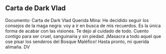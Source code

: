 ## Carta de Dark Vlad
Documento: Carta de Dark Vlad
Querida Mina:
He decidido seguir los consejos de la maga negra: voy a ir en busca de mis recuerdos. Es la única forma de acabar con las visiones.
Te dejo al cuidado de todo. Cuento contigo para ser cruel, sanguinaria y sin piedad. ¡Masacra a todo aquel que ose pisar los senderos del Bosque Maléfico!
Hasta pronto, mi querida alimaña.
DV

